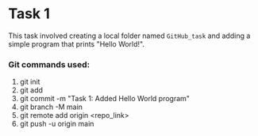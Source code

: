 # Task 1

This task involved creating a local folder named `GitHub_task` and adding a simple program that prints "Hello World!".

### Git commands used:
1. git init
2. git add 
3. git commit -m "Task 1: Added Hello World program"
4. git branch -M main
5. git remote add origin <repo_link>
6. git push -u origin main
